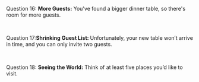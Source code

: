 <p>Question 16: <b>More Guests:</b> You've found a bigger dinner table, so there's room for more guests.</p>
<br>
<p>Question 17:<b>Shrinking Guest List: </b> Unfortunately, your new table won’t arrive in time, and you can only invite two guests.</p>
<br>
<p>Question 18: <b>Seeing the World:</b> Think of at least five places you’d like to visit.</p>
